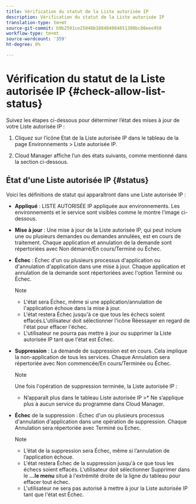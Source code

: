```yaml
---
title: Vérification du statut de la Liste autorisée IP
description: Vérification du statut de la Liste autorisée IP
translation-type: tm+mt
source-git-commit: b9b2591ce25040b108484984851308bc80eee958
workflow-type: tm+mt
source-wordcount: '359'
ht-degree: 0%

---
```



# Vérification du statut de la Liste autorisée IP {#check-allow-list-status}

Suivez les étapes ci-dessous pour déterminer l’état des mises à jour de votre Liste autorisée IP :

1. Cliquez sur l’icône Etat de la Liste autorisée IP dans le tableau de la page Environnements > Liste autorisée IP.

1. Cloud Manager affiche l’un des états suivants, comme mentionné dans la section ci-dessous.

## État d&#39;une Liste autorisée IP {#status}

Voici les définitions de statut qui apparaîtront dans une Liste autorisée IP :

* **Appliqué** : LISTE AUTORISÉE IP appliquée aux environnements.  Les environnements et le service sont visibles comme le montre l&#39;image ci-dessous.

* **Mise à jour** : Une mise à jour de la Liste autorisée IP, qui peut inclure une ou plusieurs demandes ou demandes annulées, est en cours de traitement. Chaque application et annulation de la demande sont répertoriées avec Non démarré/En cours/Terminé ou Échec.

* **Échec** : Échec d&#39;un ou plusieurs processus d&#39;application ou d&#39;annulation d&#39;application dans une mise à jour. Chaque application et annulation de la demande sont répertoriées avec l&#39;option Terminé ou Échec.

   >[!NOTE]
   > * L&#39;état sera Échec, même si une application/annulation de l&#39;application échoue dans la mise à jour.
   >* L&#39;état restera Échec jusqu&#39;à ce que tous les échecs soient effacés.L&#39;utilisateur doit sélectionner l&#39;icône Réessayer en regard de l&#39;état pour effacer l&#39;échec.
   >* L&#39;utilisateur ne pourra pas mettre à jour ou supprimer la Liste autorisée IP tant que l&#39;état est Échec.


* **Suppression** : La demande de suppression est en cours. Cela implique la non-application de tous les services. Chaque Annulation sera répertoriée avec Non commencée/En cours/Terminée ou Échec.

   >[!NOTE]
   >Une fois l&#39;opération de suppression terminée, la Liste autorisée IP :
   >* N’apparaît plus dans le tableau Liste autorisée IP >* Ne s’applique plus à aucun service du programme dans Cloud Manager.


* **Échec** de la suppression : Échec d&#39;un ou plusieurs processus d&#39;annulation d&#39;application dans une opération de suppression. Chaque Annulation sera répertoriée avec Terminé ou Echec.

   >[!NOTE]
   >* L’état de la suppression sera Échec, même si l’annulation de l’application échoue.
   >* L&#39;état restera Échec de la suppression jusqu&#39;à ce que tous les échecs soient effacés. L&#39;utilisateur doit sélectionner Supprimer dans le **...le menu** situé à l&#39;extrémité droite de la ligne du tableau pour effacer tout échec.
   >* L&#39;utilisateur ne sera pas autorisé à mettre à jour la Liste autorisée IP tant que l&#39;état est Échec.


